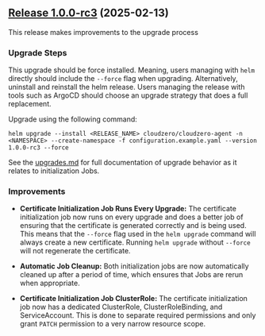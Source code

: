 ## [Release 1.0.0-rc3](https://github.com/Cloudzero/cloudzero-agent/compare/v1.0.0-rc1...v1.0.0-rc3) (2025-02-13)

This release makes improvements to the upgrade process

### Upgrade Steps
This upgrade should be force installed. Meaning, users managing with `helm` directly should include the `--force` flag when upgrading. Alternatively, uninstall and reinstall the helm release. Users managing the release with tools such as ArgoCD should choose an upgrade strategy that does a full replacement.

Upgrade using the following command:
```console
helm upgrade --install <RELEASE_NAME> cloudzero/cloudzero-agent -n <NAMESPACE> --create-namespace -f configuration.example.yaml --version 1.0.0-rc3 --force
```

See the [upgrades.md](../upgrades.md) for full documentation of upgrade behavior as it relates to initialization Jobs.

### Improvements
* **Certificate Initialization Job Runs Every Upgrade:** The certificate initialization job now runs on every upgrade and does a better job of ensuring that the certificate is generated correctly and is being used. This means that the `--force` flag used in the `helm upgrade` command will always create a new certificate. Running `helm upgrade` without `--force` will not regenerate the certificate.

* **Automatic Job Cleanup:** Both initialization jobs are now automatically cleaned up after a period of time, which ensures that Jobs are rerun when appropriate.

* **Certificate Initialization Job ClusterRole:** The certificate initialization job now has a dedicated ClusterRole, ClusterRoleBinding, and ServiceAccount. This is done to separate required permissions and only grant `PATCH` permission to a very narrow resource scope.
